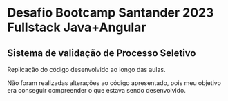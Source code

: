 # Desafio Bootcamp Santander 2023 Fullstack Java+Angular
## Sistema de validação de Processo Seletivo

Replicação do código desenvolvido ao longo das aulas.

Não foram realizadas alterações ao código apresentado, pois meu objetivo era conseguir compreender o que estava sendo desenvolvido.
